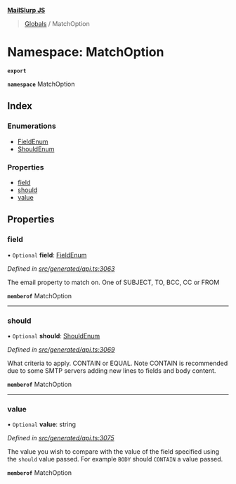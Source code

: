 **[MailSlurp JS](../README.md)**

> [Globals](../README.md) / MatchOption

# Namespace: MatchOption

**`export`** 

**`namespace`** MatchOption

## Index

### Enumerations

* [FieldEnum](../enums/matchoption.fieldenum.md)
* [ShouldEnum](../enums/matchoption.shouldenum.md)

### Properties

* [field](matchoption.md#field)
* [should](matchoption.md#should)
* [value](matchoption.md#value)

## Properties

### field

• `Optional` **field**: [FieldEnum](../enums/matchoption.fieldenum.md)

*Defined in [src/generated/api.ts:3063](https://github.com/mailslurp/mailslurp-client/blob/ad6aa3d/src/generated/api.ts#L3063)*

The email property to match on. One of SUBJECT, TO, BCC, CC or FROM

**`memberof`** MatchOption

___

### should

• `Optional` **should**: [ShouldEnum](../enums/matchoption.shouldenum.md)

*Defined in [src/generated/api.ts:3069](https://github.com/mailslurp/mailslurp-client/blob/ad6aa3d/src/generated/api.ts#L3069)*

What criteria to apply. CONTAIN or EQUAL. Note CONTAIN is recommended due to some SMTP servers adding new lines to fields and body content.

**`memberof`** MatchOption

___

### value

• `Optional` **value**: string

*Defined in [src/generated/api.ts:3075](https://github.com/mailslurp/mailslurp-client/blob/ad6aa3d/src/generated/api.ts#L3075)*

The value you wish to compare with the value of the field specified using the `should` value passed. For example `BODY` should `CONTAIN` a value passed.

**`memberof`** MatchOption

